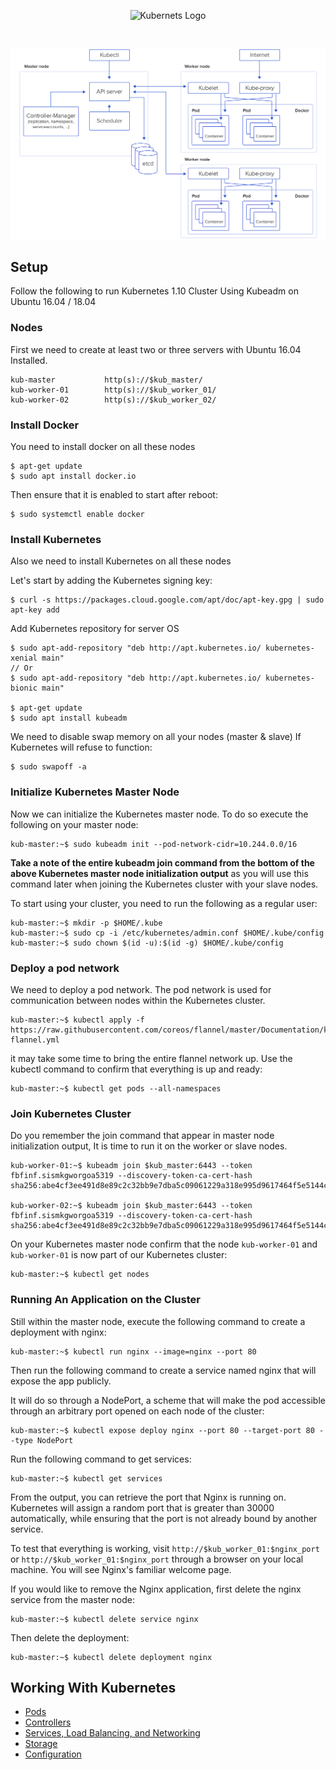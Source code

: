 <p align="center">
    <img alt="Kubernets Logo" src="https://cdn.worldvectorlogo.com/logos/kubernets.svg" height="150" />
</p>
<br/>
<p align="center">
    <img alt="Kubernets Cluster" src="https://raw.githubusercontent.com/Clivern/Koala/master/assets/img/arch.png" />
</p>


Setup
-----

Follow the following to run Kubernetes 1.10 Cluster Using Kubeadm on Ubuntu 16.04 / 18.04

### Nodes

First we need to create at least two or three servers with Ubuntu 16.04 Installed.

```console
kub-master           http(s)://$kub_master/
kub-worker-01        http(s)://$kub_worker_01/
kub-worker-02        http(s)://$kub_worker_02/
```


### Install Docker

You need to install docker on all these nodes

```console
$ apt-get update
$ sudo apt install docker.io
```

Then ensure that it is enabled to start after reboot:

```console
$ sudo systemctl enable docker
```


### Install Kubernetes

Also we need to install Kubernetes on all these nodes

Let's start by adding the Kubernetes signing key:

```console
$ curl -s https://packages.cloud.google.com/apt/doc/apt-key.gpg | sudo apt-key add
```

Add Kubernetes repository for server OS

```console
$ sudo apt-add-repository "deb http://apt.kubernetes.io/ kubernetes-xenial main"
// Or
$ sudo apt-add-repository "deb http://apt.kubernetes.io/ kubernetes-bionic main"

$ apt-get update
$ sudo apt install kubeadm
```

We need to disable swap memory on all your nodes (master & slave) If Kubernetes will refuse to function:

```console
$ sudo swapoff -a
```


### Initialize Kubernetes Master Node

Now we can initialize the Kubernetes master node. To do so execute the following on your master node:

```console
kub-master:~$ sudo kubeadm init --pod-network-cidr=10.244.0.0/16
```

**Take a note of the entire kubeadm join command from the bottom of the above Kubernetes master node initialization output** as you will use this command later when joining the Kubernetes cluster with your slave nodes.


To start using your cluster, you need to run the following as a regular user:

```console
kub-master:~$ mkdir -p $HOME/.kube
kub-master:~$ sudo cp -i /etc/kubernetes/admin.conf $HOME/.kube/config
kub-master:~$ sudo chown $(id -u):$(id -g) $HOME/.kube/config
```


### Deploy a pod network

We need to deploy a pod network. The pod network is used for communication between nodes within the Kubernetes cluster.

```console
kub-master:~$ kubectl apply -f https://raw.githubusercontent.com/coreos/flannel/master/Documentation/kube-flannel.yml
```

it may take some time to bring the entire flannel network up. Use the kubectl command to confirm that everything is up and ready:

```console
kub-master:~$ kubectl get pods --all-namespaces
```


### Join Kubernetes Cluster

Do you remember the join command that appear in master node initialization output, It is time to run it on the worker or slave nodes.

```console
kub-worker-01:~$ kubeadm join $kub_master:6443 --token fbfinf.sismkgworgoa5319 --discovery-token-ca-cert-hash sha256:abe4cf3ee491d8e89c2c32bb9e7dba5c09061229a318e995d9617464f5e5144c

kub-worker-02:~$ kubeadm join $kub_master:6443 --token fbfinf.sismkgworgoa5319 --discovery-token-ca-cert-hash sha256:abe4cf3ee491d8e89c2c32bb9e7dba5c09061229a318e995d9617464f5e5144c
```

On your Kubernetes master node confirm that the node `kub-worker-01` and `kub-worker-01` is now part of our Kubernetes cluster:

```console
kub-master:~$ kubectl get nodes
```


### Running An Application on the Cluster

Still within the master node, execute the following command to create a deployment with nginx:

```console
kub-master:~$ kubectl run nginx --image=nginx --port 80
```

Then run the following command to create a service named nginx that will expose the app publicly.

It will do so through a NodePort, a scheme that will make the pod accessible through an arbitrary port opened on each node of the cluster:

```console
kub-master:~$ kubectl expose deploy nginx --port 80 --target-port 80 --type NodePort
```

Run the following command to get services:

```console
kub-master:~$ kubectl get services
```

From the output, you can retrieve the port that Nginx is running on. Kubernetes will assign a random port that is greater than 30000 automatically, while ensuring that the port is not already bound by another service.

To test that everything is working, visit `http://$kub_worker_01:$nginx_port` or `http://$kub_worker_01:$nginx_port` through a browser on your local machine. You will see Nginx's familiar welcome page.

If you would like to remove the Nginx application, first delete the nginx service from the master node:

```console
kub-master:~$ kubectl delete service nginx
```

Then delete the deployment:

```console
kub-master:~$ kubectl delete deployment nginx
```

Working With Kubernetes
-----------------------

- [Pods](Pods.md)
- [Controllers](Controllers.md)
- [Services, Load Balancing, and Networking](Services_LoadBalancing_Networking.md)
- [Storage](Storage.md)
- [Configuration](Configuration.md)

